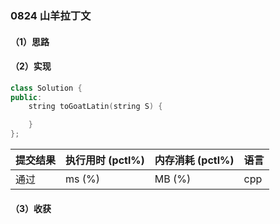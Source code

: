 ### 0824 山羊拉丁文

#### （1）思路

#### （2）实现

```cpp
class Solution {
public:
    string toGoatLatin(string S) {

    }
};
```

| 提交结果 | 执行用时 (pctl%) | 内存消耗 (pctl%) | 语言 |
|:---------|:-----------------|:-----------------|:-----|
| 通过     |  ms (%)   |  MB (%)  | cpp  |

#### （3）收获
